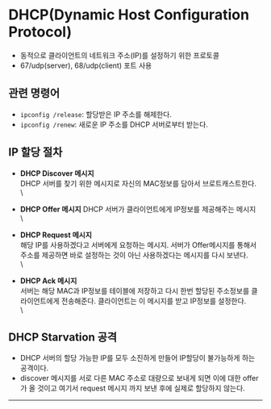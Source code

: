 # DHCP(Dynamic Host Configuration Protocol)

* 동적으로 클라이언트의 네트워크 주소(IP)를 설정하기 위한 프로토콜
* 67/udp(server), 68/udp(client) 포트 사용

## 관련 명령어

* `ipconfig /release`: 할당받은 IP 주소를 해제한다.
* `ipconfig /renew`: 새로운 IP 주소를 DHCP 서버로부터 받는다.

## IP 할당 절차

* **DHCP Discover 메시지**\
  DHCP 서버를 찾기 위한 메시지로 자신의 MAC정보를 담아서 브로트캐스트한다.\
  \

* **DHCP Offer 메시지** DHCP 서버가 클라이언트에게 IP정보를 제공해주는 메시지\
  \

* **DHCP Request 메시지**\
  해당 IP를 사용하겠다고 서버에게 요청하는 메시지. 서버가 Offer메시지를 통해서 주소를 제공하면 바로 설정하는 것이 아닌 사용하겠다는 메시지를 다시 보낸다.\
  \

* **DHCP Ack 메시지**\
  서버는 해당 MAC과 IP정보를 테이블에 저장하고 다시 한번 할당된 주소정보를 클라이언트에게 전송해준다. 클라이언트는 이 메시지를 받고 IP정보를 설정한다.\
  \


## DHCP Starvation 공격

* DHCP 서버의 할당 가능한 IP를 모두 소진하게 만들어 IP할당이 불가능하게 하는 공격이다.
* discover 메시지를 서로 다른 MAC 주소로 대량으로 보내게 되면 이에 대한 offer가 올 것이고 여기서 request 메시지 까지 보낸 후에 실제로 할당하지 않는다.

***
